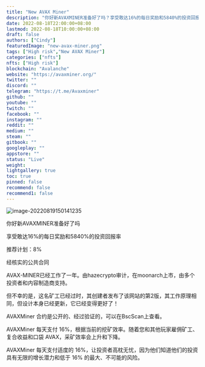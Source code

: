 ```yaml
---
title: "New AVAX Miner"
description: "你好新AVAXMINER准备好了吗？享受敢达16%的每日奖励和5840%的投资回报率"
date: 2022-08-18T22:00:00+08:00
lastmod: 2022-08-18T10:00:00+08:00
draft: false
authors: ["Cindy"]
featuredImage: "new-avax-miner.png"
tags: ["High risk","New AVAX Miner"]
categories: ["nfts"]
nfts: ["High risk"]
blockchain: "Avalanche"
website: "https://avaxminer.org/"
twitter: ""
discord: ""
telegram: "https://t.me/Avaxminer"
github: ""
youtube: ""
twitch: ""
facebook: ""
instagram: ""
reddit: ""
medium: ""
steam: ""
gitbook: ""
googleplay: ""
appstore: ""
status: "Live"
weight: 
lightgallery: true
toc: true
pinned: false
recommend: false
recommend1: false
---
```

![image-20220819150141235](C:\Users\admin\AppData\Roaming\Typora\typora-user-images\image-20220819150141235.png)

你好新AVAXMINER准备好了吗

享受敢达16%的每日奖励和5840%的投资回报率

推荐计划：8%

经核实的公共合同

AVAX-MINER已经工作了一年。由hazecrypto审计，在moonarch上市，由多个投资者和内容制造商支持。

但不幸的是，这名矿工已经过时，其创建者发布了该网站的第2版，其工作原理相同，但设计本身已经更新，它已经变得更好了！

AVAXMiner 合约是公开的、经过验证的，可以在BscScan上查看。

AVAXMiner 每天支付 16%，根据当前的挖矿效率。随着您和其他玩家雇佣矿工、复合收益和口袋 AVAX，采矿效率会上升和下降。

AVAXMiner 每天支付适度的 16%，让投资者高枕无忧，因为他们知道他们的投资具有无限的增长潜力和低于 16% 的最大、不可能的风险。